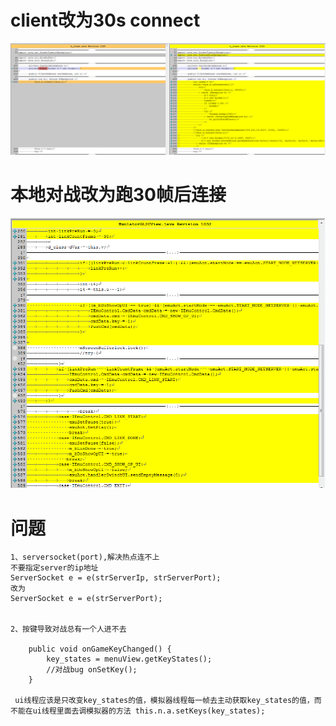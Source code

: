 # client改为30s connect

![](https://github.com/havenow/MyboyCrack/blob/master/pic/client%2030s.png)

# 本地对战改为跑30帧后连接

![](https://github.com/havenow/MyboyCrack/blob/master/pic/30%20frame.png)

# 问题
```
1、serversocket(port),解决热点连不上
不要指定server的ip地址
ServerSocket e = e(strServerIp, strServerPort);
改为
ServerSocket e = e(strServerPort);


2、按键导致对战总有一个人进不去

    public void onGameKeyChanged() {
        key_states = menuView.getKeyStates();
        //对战bug onSetKey();
    }
    
 ui线程应该是只改变key_states的值，模拟器线程每一帧去主动获取key_states的值，而不能在ui线程里面去调模拟器的方法 this.n.a.setKeys(key_states);
 ```

